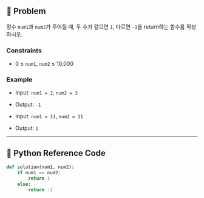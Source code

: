 ## 🧠 Problem
정수 `num1`과 `num2`가 주어질 때, 두 수가 같으면 `1`, 다르면 `-1`을 return하는 함수를 작성하시오.

### Constraints
- 0 ≤ `num1`, `num2` ≤ 10,000

### Example
- Input: `num1 = 2`, `num2 = 3`
- Output: `-1`

- Input: `num1 = 11`, `num2 = 11`
- Output: `1`

---

## 🐍 Python Reference Code

```python
def solution(num1, num2):
    if num1 == num2:
        return 1
    else:
        return -1
```
